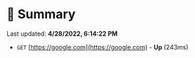 # 📖 Summary
Last updated: **4/28/2022, 6:14:22 PM**

- `GET` [https://google.com](https://google.com) - **Up** (243ms)
